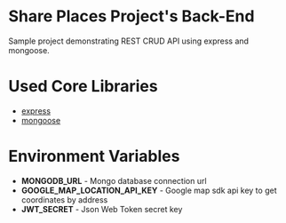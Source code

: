 # Share Places Project's Back-End

Sample project demonstrating REST CRUD API using express and mongoose.

# Used Core Libraries
- [express](https://expressjs.com/)
- [mongoose](https://mongoosejs.com/)

# Environment Variables
- **MONGODB_URL** - Mongo database connection url
- **GOOGLE_MAP_LOCATION_API_KEY** - Google map sdk api key to get coordinates by address
- **JWT_SECRET** - Json Web Token secret key

